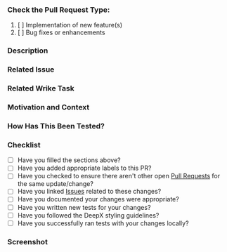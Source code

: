 <!---
Pull Request Template
- Please fill the sections below as described in the comments.
- This information simplifies collaboration and helps future readers.
- Reviewers should ask for this info to be filled when missing.
-->

<!---
PR Metadata
- Title: Provide a short summary of the PR changes.
- Assignees: Assign yourself and other direct collaborators.
- Type: Create the PR as a draft. Only set it to non-draft when it is ready to be reviewed.
- Reviewers: Only assign reviewers when the PR is ready to be reviewed.
- Labels: Only assign labels with high priority and important context. Default is label-less.
-->

### Check the Pull Request Type:

1. [ ] Implementation of new feature(s)
2. [ ] Bug fixes or enhancements

### Description
<!--- Describe your changes in detail -->

### Related Issue
<!--- This project only accepts pull requests related to open issues -->
<!--- If suggesting a new feature or change, please discuss it in an issue first -->
<!--- If fixing a bug, there should be an issue describing it with steps to reproduce -->
<!--- Please link to the issue here: -->

### Related Wrike Task
<!--- Please link to the wrike task here: -->

### Motivation and Context
<!--- Why is this change required? What problem does it solve? -->

### How Has This Been Tested?
<!--- Please describe in detail how you tested your changes. -->
<!--- Include details of your testing environment, OS, docker container, etc. -->
<!--- Include details of the tests ran, does it affect other areas of the code, etc. -->

### Checklist
<!--- Put an `x` in the boxes that apply. -->

- [ ] Have you filled the sections above?
- [ ] Have you added appropriate labels to this PR?
- [ ] Have you checked to ensure there aren't other open [Pull Requests](../../../pulls) for the same update/change?
- [ ] Have you linked [Issues](../../../issues) related to these changes?
- [ ] Have you documented your changes were appropriate?
- [ ] Have you written new tests for your changes?
- [ ] Have you followed the DeepX styling guidelines?
- [ ] Have you successfully ran tests with your changes locally?

### Screenshot 
<!--- Include any relevant screenshot. -->
<!-- Don't upload confidential images. Images in Issue will be accessible from everyone outside DeepX-inc. ???? -->
